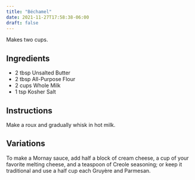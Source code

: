 ```yaml
---
title: "Béchamel"
date: 2021-11-27T17:58:38-06:00
draft: false
---
```


Makes two cups.

## Ingredients

- 2 tbsp Unsalted Butter
- 2 tbsp All-Purpose Flour
- 2 cups Whole Milk
- 1 tsp Kosher Salt

## Instructions

Make a roux and gradually whisk in hot milk.

## Variations

To make a Mornay sauce, add half a block of cream cheese, a cup of your favorite melting cheese, and a teaspoon of Creole seasoning; or keep it traditional and use a half cup each Gruyère and Parmesan.
